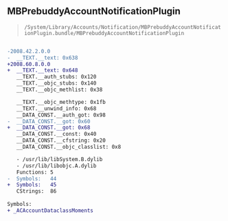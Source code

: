 ## MBPrebuddyAccountNotificationPlugin

> `/System/Library/Accounts/Notification/MBPrebuddyAccountNotificationPlugin.bundle/MBPrebuddyAccountNotificationPlugin`

```diff

-2008.42.2.0.0
-  __TEXT.__text: 0x638
+2008.60.8.0.0
+  __TEXT.__text: 0x648
   __TEXT.__auth_stubs: 0x120
   __TEXT.__objc_stubs: 0x140
   __TEXT.__objc_methlist: 0x38

   __TEXT.__objc_methtype: 0x1fb
   __TEXT.__unwind_info: 0x68
   __DATA_CONST.__auth_got: 0x98
-  __DATA_CONST.__got: 0x60
+  __DATA_CONST.__got: 0x68
   __DATA_CONST.__const: 0x40
   __DATA_CONST.__cfstring: 0x20
   __DATA_CONST.__objc_classlist: 0x8

   - /usr/lib/libSystem.B.dylib
   - /usr/lib/libobjc.A.dylib
   Functions: 5
-  Symbols:   44
+  Symbols:   45
   CStrings:  86
 
Symbols:
+ _ACAccountDataclassMoments

```
